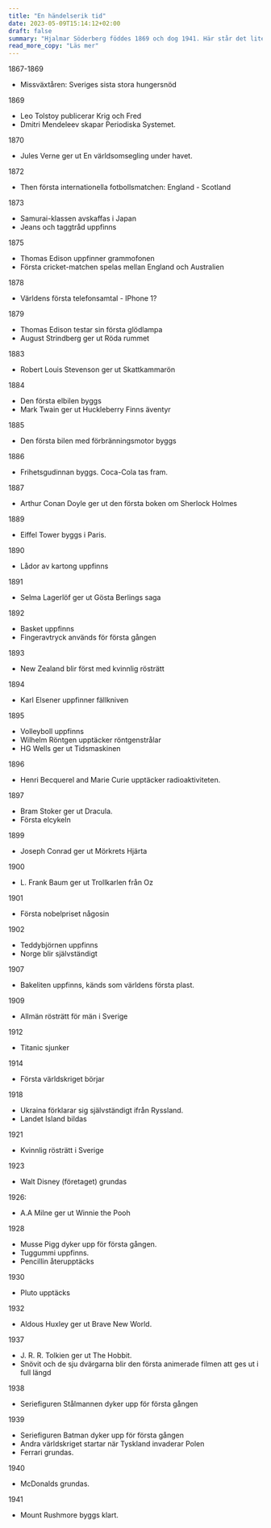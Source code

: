 ```yaml
---
title: "En händelserik tid"
date: 2023-05-09T15:14:12+02:00
draft: false
summary: "Hjalmar Söderberg föddes 1869 och dog 1941. Här står det lite om vad som hände i världen under hans liv."
read_more_copy: "Läs mer"
---
```



1867-1869 
- Missväxtåren: Sveriges sista stora hungersnöd


1869
- Leo Tolstoy publicerar Krig och Fred
- Dmitri Mendeleev skapar Periodiska Systemet.

1870
- Jules Verne ger ut En världsomsegling under havet.


1872
- Then första internationella fotbollsmatchen: England - Scotland

1873
- Samurai-klassen avskaffas i Japan
- Jeans och taggtråd uppfinns


1875
- Thomas Edison uppfinner grammofonen
- Första cricket-matchen spelas mellan England och Australien

1878
- Världens första telefonsamtal - IPhone 1?

1879
- Thomas Edison testar sin första glödlampa
- August Strindberg ger ut Röda rummet 

1883
- Robert Louis Stevenson ger ut Skattkammarön

1884
- Den första elbilen byggs
- Mark Twain ger ut Huckleberry Finns äventyr

1885
- Den första bilen med förbränningsmotor byggs

1886
- Frihetsgudinnan byggs. Coca-Cola tas fram.

1887
- Arthur Conan Doyle ger ut den första boken om Sherlock Holmes

1889
- Eiffel Tower byggs i Paris.

1890
- Lådor av kartong uppfinns

1891
- Selma Lagerlöf ger ut Gösta Berlings saga

1892
- Basket uppfinns
- Fingeravtryck används för första gången


1893
- New Zealand blir först med kvinnlig rösträtt

1894
- Karl Elsener uppfinner fällkniven

1895

- Volleyboll uppfinns
- Wilhelm Röntgen upptäcker röntgenstrålar
- HG Wells ger ut Tidsmaskinen


1896
- Henri Becquerel and Marie Curie upptäcker radioaktiviteten.

1897
- Bram Stoker ger ut Dracula.
- Första elcykeln


1899
- Joseph Conrad ger ut Mörkrets Hjärta

1900
- L. Frank Baum ger ut Trollkarlen från Oz


1901
- Första nobelpriset någosin

1902
- Teddybjörnen uppfinns
- Norge blir självständigt

1907
- Bakeliten uppfinns, känds som världens första plast.

1909
- Allmän rösträtt för män i Sverige


1912
- Titanic sjunker

1914
- Första världskriget börjar


1918
- Ukraina förklarar sig självständigt ifrån Ryssland.
- Landet Island bildas


1921
- Kvinnlig rösträtt i Sverige

1923
- Walt Disney (företaget) grundas


1926: 
- A.A Milne ger ut Winnie the Pooh

1928
- Musse Pigg dyker upp för första gången.
- Tuggummi uppfinns.
- Pencillin återupptäcks

1930
- Pluto upptäcks

1932
- Aldous Huxley ger ut Brave New World.

1937
- J. R. R. Tolkien ger ut The Hobbit.
- Snövit och de sju dvärgarna blir den första animerade filmen  att ges ut i full längd

1938
- Seriefiguren Stålmannen dyker upp för första gången

1939
- Seriefiguren Batman dyker upp för första gången
- Andra världskriget startar när Tyskland invaderar Polen
- Ferrari grundas.

1940
- McDonalds grundas.

1941
- Mount Rushmore byggs klart.



